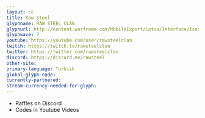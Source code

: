 ```yaml
---
layout: cc
title: Raw Steel
glyphname: RAW STEEL CLAN
glyphurl: http://content.warframe.com/MobileExport/Lotus/Interface/Icons/Player/ContentCreators/RawSteelClan.png
glyphwave: 7
youtube: https://youtube.com/user/rawsteelclan
twitch: https://twitch.tv/rawsteelclan
twitter: https://twitter.com/rawsteelclan
discord: https://discord.me/rawsteel
other-site: 
primary-language: Turkish
global-glyph-code: 
currently-partnered: 
stream-currency-needed-for-glyph: 
---
```

* Raffles on Discord
* Codes in Youtube Videos
